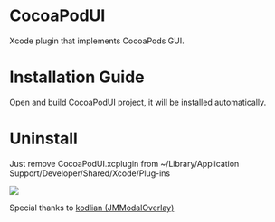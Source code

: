 CocoaPodUI
==========

Xcode plugin that implements CocoaPods GUI.

Installation Guide
==================

Open and build CocoaPodUI project, it will be installed automatically.

Uninstall
=========
Just remove CocoaPodUI.xcplugin from ~/Library/Application Support/Developer/Shared/Xcode/Plug-ins

<img src="http://i1199.photobucket.com/albums/aa470/Akki-87/Fotor0320183341.png">

Special thanks to [kodlian (JMModalOverlay)](https://github.com/kodlian/JMModalOverlay)
